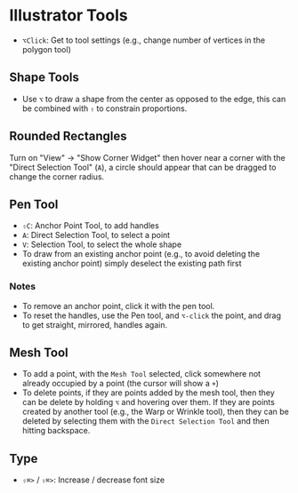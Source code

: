 # Illustrator Tools

- `⌥Click`: Get to tool settings (e.g., change number of vertices in the polygon tool)

## Shape Tools

- Use `⌥` to draw a shape from the center as opposed to the edge, this can be combined with `⇧` to constrain proportions.

## Rounded Rectangles

Turn on "View" -> "Show Corner Widget" then hover near a corner with the "Direct Selection Tool" (`A`), a circle should appear that can be dragged to change the corner radius.

## Pen Tool

- `⇧C`: Anchor Point Tool, to add handles
- `A`: Direct Selection Tool, to select a point
- `V`: Selection Tool, to select the whole shape
- To draw from an existing anchor point (e.g., to avoid deleting the existing anchor point) simply deselect the existing path first

### Notes

- To remove an anchor point, click it with the pen tool.
- To reset the handles, use the Pen tool, and `⌥-click` the point, and drag to get straight, mirrored, handles again.

## Mesh Tool

- To add a point, with the `Mesh Tool` selected, click somewhere not already occupied by a point (the cursor will show a `+`)
- To delete points, if they are points added by the mesh tool, then they can be delete by holding `⌥` and hovering over them. If they are points created by another tool (e.g., the Warp or Wrinkle tool), then they can be deleted by selecting them with the `Direct Selection Tool` and then hitting backspace.


## Type

- `⇧⌘>` / `⇧⌘>`: Increase / decrease font size
